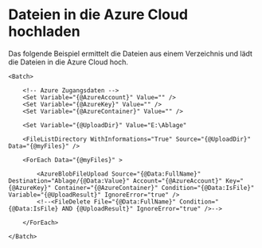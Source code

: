 # Dateien in die Azure Cloud hochladen
Das folgende Beispiel ermittelt die Dateien aus einem Verzeichnis und lädt die Dateien in die Azure Cloud hoch.

```text-x-trilium-auto
<Batch>

    <!-- Azure Zugangsdaten -->
    <Set Variable="{@AzureAccount}" Value="" />
    <Set Variable="{@AzureKey}" Value="" />
    <Set Variable="{@AzureContainer}" Value="" />

    <Set Variable="{@UploadDir}" Value="E:\Ablage"

    <FileListDirectory WithInformations="True" Source="{@UploadDir}" Data="{@myFiles}" />

    <ForEach Data="{@myFiles}" >

        <AzureBlobFileUpload Source="{@Data:FullName}" Destination="Ablage/{@Data:Value}" Account="{@AzureAccount}" Key="{@AzureKey}" Container="{@AzureContainer}" Condition="{@Data:IsFile}" Variable="{@UploadResult}" IgnoreError="true" />
        <!--<FileDelete File="{@Data:FullName}" Condition="{@Data:IsFile} AND {@UploadResult}" IgnoreError="true" />-->

    </ForEach>

</Batch>
```